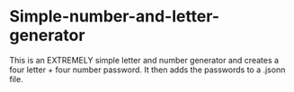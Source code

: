 # Simple-number-and-letter-generator
This is an EXTREMELY simple letter and number generator and creates a four letter + four number password. It then adds the passwords to a .jsonn file.
